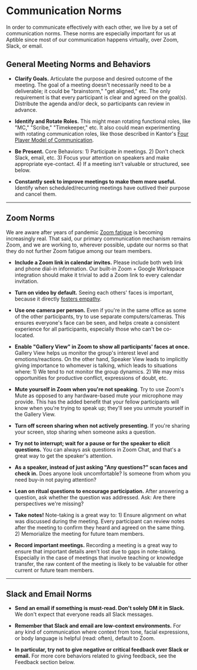 # Communication Norms
In order to communicate effectively with each other, we live by a set of communication norms. These norms are especially important for us at Aptible since most of our communication happens virtually, over Zoom, Slack, or email.

## General Meeting Norms and Behaviors

-   **Clarify Goals.** Articulate the purpose and desired outcome of the meeting. The goal of a meeting doesn't necessarily need to be a deliverable; it could be "brainstorm," "get aligned," etc. The only requirement is that every participant is clear and agreed on the goal(s). Distribute the agenda and/or deck, so participants can review in advance.

-   **Identify and Rotate Roles.** This might mean rotating functional roles, like "MC," "Scribe," "Timekeeper," etc. It also could mean experimenting with rotating communication roles, like those described in Kantor's [Four Player Model of Communication](http://www.yacavone.com/pdf/KantorFourPlayerSummaryV2.pdf).

-   **Be Present.** Core Behaviors: 1) Participate in meetings. 2) Don't check Slack, email, etc. 3) Focus your attention on speakers and make appropriate eye-contact. 4) If a meeting isn't valuable or structured, see below.

-   **Constantly seek to improve meetings to make them more useful.** Identify when scheduled/recurring meetings have outlived their purpose and cancel them.

* * * * *

## Zoom Norms
We are aware after years of pandemic [Zoom fatigue](https://www.atlassian.com/blog/teamwork/science-just-confirmed-what-you-already-knew-zoom-fatigue-is-real) is becoming increasingly real. That said, our primary communication mechanism remains Zoom, and we are working to, wherever possible, update our norms so that they do not further Zoom fatigue among our team members.

-   **Include a Zoom link in calendar invites.** Please include both web link and phone dial-in information. Our built-in Zoom + Google Workspace integration should make it trivial to add a Zoom link to every calendar invitation.

-   **Turn on video by default.** Seeing each others' faces is important, because it directly [fosters empathy](https://hbr.org/2013/12/the-focused-leader).

-   **Use one camera per person.** Even if you're in the same office as some of the other participants, try to use separate computers/cameras. This ensures everyone's face can be seen, and helps create a consistent experience for all participants, especially those who can't be co-located.

-   **Enable "Gallery View" in Zoom to show all participants' faces at once.** Gallery View helps us monitor the group's interest level and emotions/reactions. On the other hand, Speaker View leads to implicitly giving importance to whomever is talking, which leads to situations where: 1) We tend to not monitor the group dynamics. 2) We may miss opportunities for productive conflict, expressions of doubt, etc.

-   **Mute yourself in Zoom when you're not speaking**. Try to use Zoom's Mute as opposed to any hardware-based mute your microphone may provide. This has the added benefit that your fellow participants will know when you're trying to speak up; they'll see you unmute yourself in the Gallery View.

-   **Turn off screen sharing when not actively presenting.** If you're sharing your screen, stop sharing when someone asks a question.

-   **Try not to interrupt; wait for a pause or for the speaker to elicit questions.** You can always ask questions in Zoom Chat, and that's a great way to get the speaker's attention.

-   **As a speaker, instead of just asking "Any questions?" scan faces and check in.** Does anyone look uncomfortable? Is someone from whom you need buy-in not paying attention?

-   **Lean on ritual questions to encourage participation.** After answering a question, ask whether the question was addressed. Ask: Are there perspectives we're missing?

-   **Take notes!** Note-taking is a great way to: 1) Ensure alignment on what was discussed during the meeting. Every participant can review notes after the meeting to confirm they heard and agreed on the same thing. 2) Memorialize the meeting for future team members.

-   **Record important meetings.** Recording a meeting is a great way to ensure that important details aren't lost due to gaps in note-taking. Especially in the case of meetings that involve teaching or knowledge transfer, the raw content of the meeting is likely to be valuable for other current or future team members.

* * * * *

## Slack and Email Norms

-   **Send an email if something is must-read. Don't solely DM it in Slack.** We don't expect that everyone reads all Slack messages.

-   **Remember that Slack and email are low-context environments.** For any kind of communication where context from tone, facial expressions, or body language is helpful (read: often), default to Zoom.

-   **In particular, try not to give negative or critical feedback over Slack or email.** For more core behaviors related to giving feedback, see the Feedback section below.
